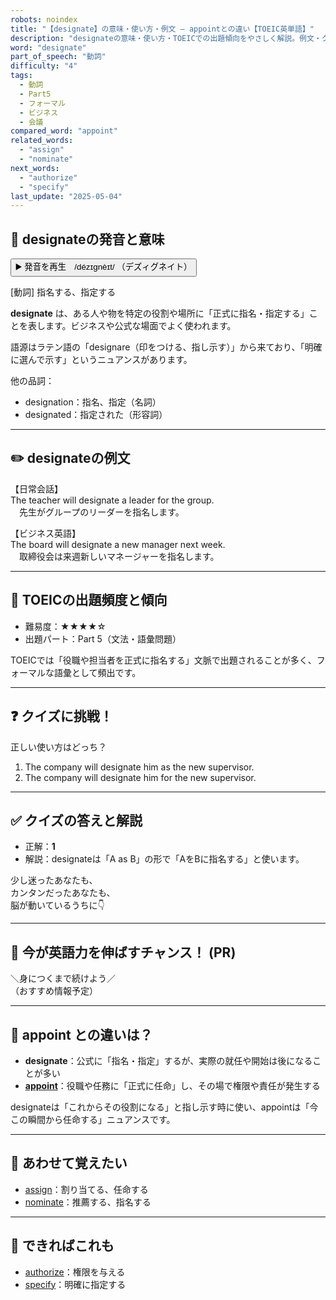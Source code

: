 ```yaml
---
robots: noindex
title: "【designate】の意味・使い方・例文 ― appointとの違い【TOEIC英単語】"
description: "designateの意味・使い方・TOEICでの出題傾向をやさしく解説。例文・クイズ付きでappointとの違いもわかりやすく学べます。"
word: "designate"
part_of_speech: "動詞"
difficulty: "4"
tags:
  - 動詞
  - Part5
  - フォーマル
  - ビジネス
  - 会議
compared_word: "appoint"
related_words:
  - "assign"
  - "nominate"
next_words:
  - "authorize"
  - "specify"
last_update: "2025-05-04"
---
```


## 🔰 designateの発音と意味

<button class="play-audio" onclick="playTTS('designate')">
  <span class="play-audio-main">
    ▶️ 発音を再生　/dézɪgnèɪt/
  </span>
  <span class="play-audio-sub">
    （デズィグネイト）
  </span>
</button>

[動詞] 指名する、指定する

**designate** は、ある人や物を特定の役割や場所に「正式に指名・指定する」ことを表します。ビジネスや公式な場面でよく使われます。

語源はラテン語の「designare（印をつける、指し示す）」から来ており、「明確に選んで示す」というニュアンスがあります。

他の品詞：  
- designation：指名、指定（名詞）
- designated：指定された（形容詞）

---

## ✏️ designateの例文

【日常会話】  
The teacher will designate a leader for the group.  
　先生がグループのリーダーを指名します。

【ビジネス英語】  
The board will designate a new manager next week.  
　取締役会は来週新しいマネージャーを指名します。

---

## 🎯 TOEICの出題頻度と傾向

- 難易度：★★★★☆
- 出題パート：Part 5（文法・語彙問題）

TOEICでは「役職や担当者を正式に指名する」文脈で出題されることが多く、フォーマルな語彙として頻出です。

---

## ❓ クイズに挑戦！

正しい使い方はどっち？

1. The company will designate him as the new supervisor.  
2. The company will designate him for the new supervisor.

---

## ✅ クイズの答えと解説

- 正解：**1**
- 解説：designateは「A as B」の形で「AをBに指名する」と使います。

少し迷ったあなたも、  
カンタンだったあなたも、  
脳が動いているうちに👇️

---

## 🚀 今が英語力を伸ばすチャンス！ (PR)

<div class="info-center">
＼身につくまで続けよう／<br>  
（おすすめ情報予定）
</div>

---

## 🤔  appoint との違いは？

- **designate**：公式に「指名・指定」するが、実際の就任や開始は後になることが多い
- **[appoint](/word/appoint/)**：役職や任務に「正式に任命」し、その場で権限や責任が発生する

designateは「これからその役割になる」と指し示す時に使い、appointは「今この瞬間から任命する」ニュアンスです。

---

## 🧩 あわせて覚えたい

- [assign](/word/assign/)：割り当てる、任命する
- [nominate](/word/nominate/)：推薦する、指名する

---

## 📖 できればこれも

- [authorize](/word/authorize/)：権限を与える
- [specify](/word/specify/)：明確に指定する

<!-- cvid: aid42_bid24 -->
